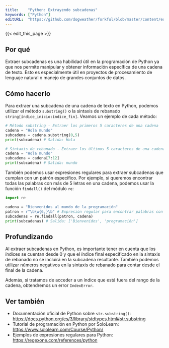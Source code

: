 ```yaml
---
title:    "Python: Extrayendo subcadenas"
keywords: ["Python"]
editURL:  "https://github.com/dogweather/forkful/blob/master/content/es/python/extracting-substrings.md"
---
```


{{< edit_this_page >}}

## Por qué

Extraer subcadenas es una habilidad útil en la programación de Python ya que nos permite manipular y obtener información específica de una cadena de texto. Esto es especialmente útil en proyectos de procesamiento de lenguaje natural o manejo de grandes conjuntos de datos.

## Cómo hacerlo

Para extraer una subcadena de una cadena de texto en Python, podemos utilizar el método `substring()` o la sintaxis de rebanado `string[índice_inicio:índice_fin]`. Veamos un ejemplo de cada método:

````Python
# Método substring - Extraer los primeros 5 caracteres de una cadena
cadena = "Hola mundo"
subcadena = cadena.substring(0,5)
print(subcadena) # Salida: Hola

# Sintaxis de rebanado - Extraer los últimos 5 caracteres de una cadena
cadena = "Hola mundo"
subcadena = cadena[7:12]
print(subcadena) # Salida: mundo
````

También podemos usar expresiones regulares para extraer subcadenas que cumplan con un patrón específico. Por ejemplo, si queremos encontrar todas las palabras con más de 5 letras en una cadena, podemos usar la función `findall()` del módulo `re`:

````Python
import re

cadena = "Bienvenidos al mundo de la programación"
patron = r"\b\w{6,}\b" # Expresión regular para encontrar palabras con más de 5 letras
subcadenas = re.findall(patron, cadena)
print(subcadenas) # Salida: ['Bienvenidos', 'programación']
````

## Profundizando

Al extraer subcadenas en Python, es importante tener en cuenta que los índices se cuentan desde 0 y que el índice final especificado en la sintaxis de rebanado no se incluirá en la subcadena resultante. También podemos utilizar números negativos en la sintaxis de rebanado para contar desde el final de la cadena.

Además, si tratamos de acceder a un índice que está fuera del rango de la cadena, obtendremos un error `IndexError`.

## Ver también

- Documentación oficial de Python sobre `str.substring()`: https://docs.python.org/es/3/library/stdtypes.html#str.substring
- Tutorial de programación en Python por SoloLearn: https://www.sololearn.com/Course/Python/
- Ejemplos de expresiones regulares para Python: https://regexone.com/references/python